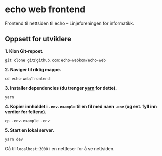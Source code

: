 # echo web frontend

Frontend til nettsiden til echo – Linjeforeningen for informatikk.

## Oppsett for utviklere

**1. Klon Git-repoet.**

    git clone git@github.com:echo-webkom/echo-web

**2. Naviger til riktig mappe.**

    cd echo-web/frontend

**3. Installer dependencies (du trenger [yarn](https://classic.yarnpkg.com/en/docs/install) for dette).**

    yarn

**4. Kopier innholdet i `.env.example` til en fil med navn `.env` (og evt. fyll inn verdier for feltene).**

    cp .env.example .env

**5. Start en lokal server.**

    yarn dev

Gå til `localhost:3000` i en nettleser for å se nettsiden.

